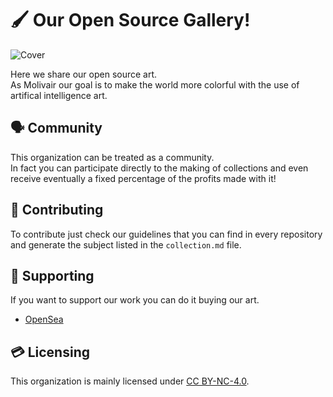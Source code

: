 # 🖌️ Our Open Source Gallery!
![Cover](https://raw.githubusercontent.com/Molivair/.github/main/assets/images/cover.png)

Here we share our open source art.  
As Molivair our goal is to make the world more colorful with the use of artifical intelligence art.

## 🗣️ Community
This organization can be treated as a community.  
In fact you can participate directly to the making of collections and even receive eventually a fixed percentage of the profits made with it!  

## 🤝 Contributing
To contribute just check our guidelines that you can find in every repository and generate the subject listed in the ```collection.md``` file.  

## 💚 Supporting
If you want to support our work you can do it buying our art.  
- [OpenSea](https://opensea.io/Molivair)  

## 💳 Licensing
This organization is mainly licensed under [CC BY-NC-4.0](http://creativecommons.org/licenses/by-nc/4.0/).  
